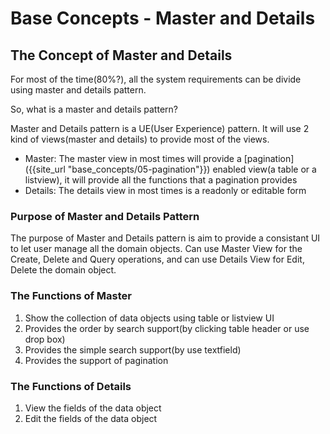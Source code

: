 # Base Concepts - Master and Details

## The Concept of Master and Details

For most of the time(80%?), all the system requirements can be divide using master and details pattern.

So, what is a master and details pattern?

Master and Details pattern is a UE(User Experience) pattern. It will use 2 kind of views(master and details) to provide most of the views.

* Master: The master view in most times will provide a [pagination]({{site_url "base_concepts/05-pagination"}}) enabled view(a table or a listview), it will provide all the functions that a pagination provides
* Details: The details view in most times is a readonly or editable form

### Purpose of Master and Details Pattern

The purpose of Master and Details pattern is aim to provide a consistant UI to let user manage all the domain objects. Can use Master View for the Create, Delete and Query operations, and can use Details View for Edit, Delete the domain object.

### The Functions of Master

1. Show the collection of data objects using table or listview UI
2. Provides the order by search support(by clicking table header or use drop box)
3. Provides the simple search support(by use textfield)
4. Provides the support of pagination

### The Functions of Details

1. View the fields of the data object
2. Edit the fields of the data object
